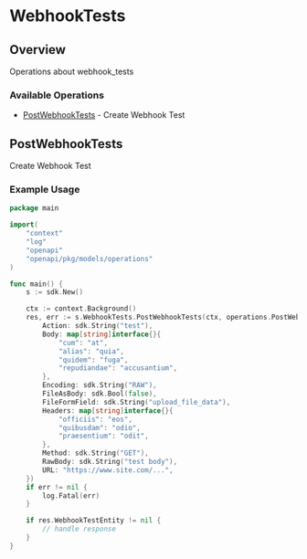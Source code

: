 # WebhookTests

## Overview

Operations about webhook_tests

### Available Operations

* [PostWebhookTests](#postwebhooktests) - Create Webhook Test

## PostWebhookTests

Create Webhook Test

### Example Usage

```go
package main

import(
	"context"
	"log"
	"openapi"
	"openapi/pkg/models/operations"
)

func main() {
    s := sdk.New()

    ctx := context.Background()
    res, err := s.WebhookTests.PostWebhookTests(ctx, operations.PostWebhookTestsRequestBody{
        Action: sdk.String("test"),
        Body: map[string]interface{}{
            "cum": "at",
            "alias": "quia",
            "quidem": "fuga",
            "repudiandae": "accusantium",
        },
        Encoding: sdk.String("RAW"),
        FileAsBody: sdk.Bool(false),
        FileFormField: sdk.String("upload_file_data"),
        Headers: map[string]interface{}{
            "officiis": "eos",
            "quibusdam": "odio",
            "praesentium": "odit",
        },
        Method: sdk.String("GET"),
        RawBody: sdk.String("test body"),
        URL: "https://www.site.com/...",
    })
    if err != nil {
        log.Fatal(err)
    }

    if res.WebhookTestEntity != nil {
        // handle response
    }
}
```
